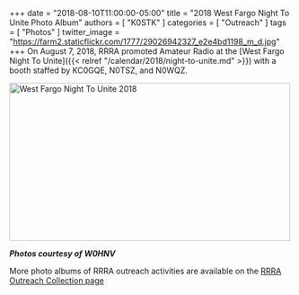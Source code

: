 +++
date = "2018-08-10T11:00:00-05:00"
title = "2018 West Fargo Night To Unite Photo Album"
authors = [ "K0STK" ]
categories = [ "Outreach" ]
tags = [ "Photos" ]
twitter_image = "https://farm2.staticflickr.com/1777/29026942327_e2e4bd1198_m_d.jpg"
+++
On August 7, 2018, RRRA promoted Amateur Radio at the
[West Fargo Night To Unite]({{< relref "/calendar/2018/night-to-unite.md" >}})
with a booth staffed by KC0GQE, N0TSZ, and N0WQZ.
<!--more-->

<a data-flickr-embed="true" href="https://www.flickr.com/photos/rrra-fargo/albums/72157698421696211" title="West Fargo Night To Unite 2018"><img src="https://farm2.staticflickr.com/1777/29026942327_e2e4bd1198.jpg" width="500" height="281" alt="West Fargo Night To Unite 2018"></a><script async src="//embedr.flickr.com/assets/client-code.js" charset="utf-8"></script>

***Photos courtesy of W0HNV***

<span class="genericons-neue genericons-neue-info"></span> More photo albums of RRRA outreach activities are available on the 
[RRRA Outreach Collection page](https://www.flickr.com/photos/rrra-fargo/collections/72157699676138644/)
